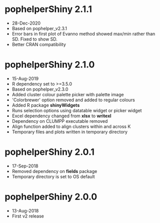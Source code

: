 # pophelperShiny 2.1.1

* 28-Dec-2020
* Based on pophelper_v2.3.1
* Error bars in first plot of Evanno method showed max/min rather than SD. Fixed to show SD.
* Better CRAN compatibility

# pophelperShiny 2.1.0

* 15-Aug-2019
* R dependency set to >=3.5.0
* Based on pophelper_v2.3.0
* Added cluster colour palette picker with palette image
* 'Colorbrewer' option removed and added to regular colours
* Added R package **shinyWidgets**
* Runs selection options using datatable widget or picker widget
* Excel dependency changed from **xlsx** to **writexl**
* Dependency on CLUMPP executable removed
* Align function added to align clusters within and across K
* Temporary files and plots written in temporary directory

# pophelperShiny 2.0.1

* 17-Sep-2018
* Removed dependency on **fields** package
* Temporary directory is set to OS default

# pophelperShiny 2.0.0

* 13-Aug-2018
* First v2 release
